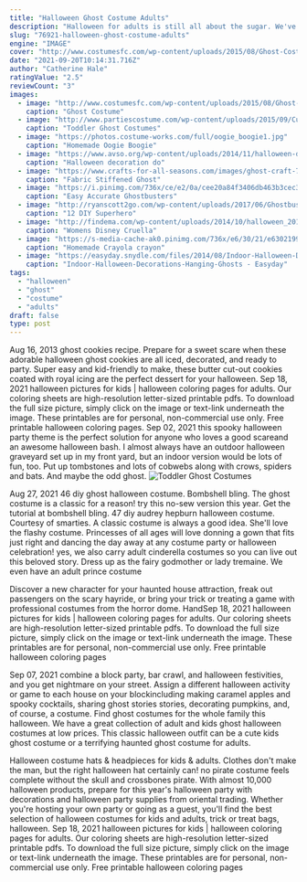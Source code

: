 ```yaml
---
title: "Halloween Ghost Costume Adults"
description: "Halloween for adults is still all about the sugar. We've just traded in the mini kit kats for sweet shots and plenty of eye candy. And it just wouldn't be vegas without the chance to win some money. All over the las vegas strip, clubs and casinos hold costume"
slug: "76921-halloween-ghost-costume-adults"
engine: "IMAGE"
cover: "http://www.costumesfc.com/wp-content/uploads/2015/08/Ghost-Costume-Kids.jpg"
date: "2021-09-20T10:14:31.716Z"
author: "Catherine Hale"
ratingValue: "2.5"
reviewCount: "3"
images:
  - image: "http://www.costumesfc.com/wp-content/uploads/2015/08/Ghost-Costume-Kids.jpg"
    caption: "Ghost Costume"
  - image: "http://www.partiescostume.com/wp-content/uploads/2015/09/Cute-Toddler-Ghost-Costume.jpg"
    caption: "Toddler Ghost Costumes"
  - image: "https://photos.costume-works.com/full/oogie_boogie1.jpg"
    caption: "Homemade Oogie Boogie"
  - image: "https://www.avso.org/wp-content/uploads/2014/11/halloween-decoration-do-it-yourself-festive-craft-ideas-1416303364.jpg"
    caption: "Halloween decoration do"
  - image: "https://www.crafts-for-all-seasons.com/images/ghost-craft-7.jpg"
    caption: "Fabric Stiffened Ghost"
  - image: "https://i.pinimg.com/736x/ce/e2/0a/cee20a84f3406db463b3cec3bfd32037--ghostbusters-costume-halloween-make.jpg"
    caption: "Easy Accurate Ghostbusters"
  - image: "http://ryanscott2go.com/wp-content/uploads/2017/06/Ghostbuster-DIY-Superhero-Costume.jpg"
    caption: "12 DIY Superhero"
  - image: "http://findema.com/wp-content/uploads/2014/10/halloween_20148502.jpg"
    caption: "Womens Disney Cruella"
  - image: "https://s-media-cache-ak0.pinimg.com/736x/e6/30/21/e63021990a314ce1448cb6a1e00baf5a.jpg"
    caption: "Homemade Crayola crayon"
  - image: "https://easyday.snydle.com/files/2014/08/Indoor-Halloween-Decorations-Hanging-Ghosts.jpg"
    caption: "Indoor-Halloween-Decorations-Hanging-Ghosts - Easyday"
tags:
  - "halloween"
  - "ghost"
  - "costume"
  - "adults"
draft: false
type: post
---
```


Aug 16, 2013 ghost cookies recipe. Prepare for a sweet scare when these adorable halloween ghost cookies are all iced, decorated, and ready to party. Super easy and kid-friendly to make, these butter cut-out cookies coated with royal icing are the perfect dessert for your halloween. Sep 18, 2021 halloween pictures for kids | halloween coloring pages for adults. Our coloring sheets are high-resolution letter-sized printable pdfs. To download the full size picture, simply click on the image or text-link underneath the image. These printables are for personal, non-commercial use only. Free printable halloween coloring pages. Sep 02, 2021 this spooky halloween party theme is the perfect solution for anyone who loves a good scareand an awesome halloween bash. I almost always have an outdoor halloween graveyard set up in my front yard, but an indoor version would be lots of fun, too. Put up tombstones and lots of cobwebs along with crows, spiders and bats. And maybe the odd ghost.
![Toddler Ghost Costumes](http://www.partiescostume.com/wp-content/uploads/2015/09/Cute-Toddler-Ghost-Costume.jpg "Toddler Ghost Costumes")

Aug 27, 2021 46 diy ghost halloween costume. Bombshell bling. The ghost costume is a classic for a reason! try this no-sew version this year. Get the tutorial at bombshell bling. 47 diy audrey hepburn halloween costume. Courtesy of smarties. A classic costume is always a good idea. She&#39;ll love the flashy costume. Princesses of all ages will love donning a gown that fits just right and dancing the day away at any costume party or halloween celebration! yes, we also carry adult cinderella costumes so you can live out this beloved story. Dress up as the fairy godmother or lady tremaine. We even have an adult prince costume
<!--inArticleAds-->

<!--galleryOne-->

Discover a new character for your haunted house attraction, freak out passengers on the scary hayride, or bring your trick or treating a game with professional costumes from the horror dome. HandSep 18, 2021 halloween pictures for kids | halloween coloring pages for adults. Our coloring sheets are high-resolution letter-sized printable pdfs. To download the full size picture, simply click on the image or text-link underneath the image. These printables are for personal, non-commercial use only. Free printable halloween coloring pages
<!--inArticleAds-->

<!--galleryTwo-->

Sep 07, 2021 combine a block party, bar crawl, and halloween festivities, and you get nightmare on your street. Assign a different halloween activity or game to each house on your blockincluding making caramel apples and spooky cocktails, sharing ghost stories stories, decorating pumpkins, and, of course, a costume. Find ghost costumes for the whole family this halloween. We have a great collection of adult and kids ghost halloween costumes at low prices. This classic halloween outfit can be a cute kids ghost costume or a terrifying haunted ghost costume for adults.
<!--galleryThree-->

Halloween costume hats & headpieces for kids & adults. Clothes don't make the man, but the right halloween hat certainly can! no pirate costume feels complete without the skull and crossbones pirate. With almost 10,000 halloween products, prepare for this year's halloween party with decorations and halloween party supplies from oriental trading. Whether you're hosting your own party or going as a guest, you'll find the best selection of halloween costumes for kids and adults, trick or treat bags, halloween. Sep 18, 2021 halloween pictures for kids | halloween coloring pages for adults. Our coloring sheets are high-resolution letter-sized printable pdfs. To download the full size picture, simply click on the image or text-link underneath the image. These printables are for personal, non-commercial use only. Free printable halloween coloring pages
